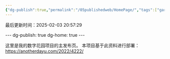 ```yaml
---
{"dg-publish":true,"permalink":"/05publishedweb/HomePage/","tags":["gardenEntry"]}
---
```


最后更新时间：2025-02-03 20:57:29


--- dg-publish: true dg-home: true ---

这里是我的数字花园项目的主发布页。
本项目基于此资料进行部署：https://anotherdayu.com/2022/4222/

